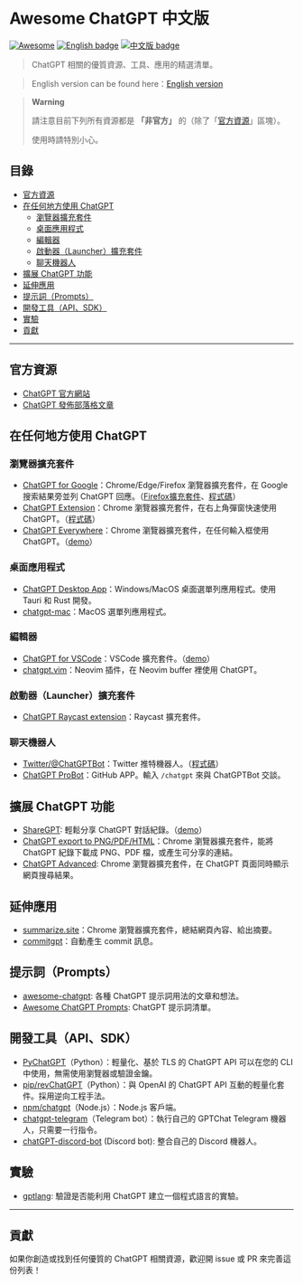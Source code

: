 # Awesome ChatGPT 中文版

[![Awesome](https://awesome.re/badge.svg)](https://awesome.re) [![English badge](https://img.shields.io/badge/%E8%8B%B1%E6%96%87-English-blue)](./README.md) [![中文版 badge](https://img.shields.io/badge/%E4%B8%AD%E6%96%87-Traditional%20Chinese-blue)](./README-zh-TW.md)

> ChatGPT 相關的優質資源、工具、應用的精選清單。

> English version can be found here：[English version](./README.md)

> **Warning**
>
> 請注意目前下列所有資源都是 **「非官方」** 的（除了「[官方資源](#官方資源)」區塊）。
>
> 使用時請特別小心。

## 目錄

- [官方資源](#官方資源)
- [在任何地方使用 ChatGPT](#在任何地方使用-chatgpt)
    - [瀏覽器擴充套件](#瀏覽器擴充套件)
    - [桌面應用程式](#桌面應用程式)
    - [編輯器](#編輯器)
    - [啟動器（Launcher）擴充套件](#啟動器launcher擴充套件)
    - [聊天機器人](#聊天機器人)
- [擴展 ChatGPT 功能](#擴展-chatgpt-功能)
- [延伸應用](#延伸應用)
- [提示詞（Prompts）](#提示詞prompts)
- [開發工具（API、SDK）](#開發工具apisdk)
- [實驗](#實驗)
- [貢獻](#貢獻)

---

## 官方資源

- [ChatGPT 官方網站](https://chat.openai.com/)
- [ChatGPT 發佈部落格文章](https://openai.com/blog/chatgpt/)

## 在任何地方使用 ChatGPT

### 瀏覽器擴充套件

- [ChatGPT for Google](https://chrome.google.com/webstore/detail/chatgpt-for-google/jgjaeacdkonaoafenlfkkkmbaopkbilf)：Chrome/Edge/Firefox 瀏覽器擴充套件，在 Google 搜索結果旁並列 ChatGPT 回應。（[Firefox擴充套件](https://addons.mozilla.org/en-US/firefox/addon/chatgpt-for-google/)、[程式碼](https://github.com/wong2/chat-gpt-google-extension)）
- [ChatGPT Extension](https://chrome.google.com/webstore/detail/chatgpt-chrome-extension/cdjifpfganmhoojfclednjdnnpooaojb)：Chrome 瀏覽器擴充套件，在右上角彈窗快速使用 ChatGPT。（[程式碼](https://github.com/kazuki-sf/ChatGPT_Extension)）
- [ChatGPT Everywhere](https://github.com/gragland/chatgpt-everywhere)：Chrome 瀏覽器擴充套件，在任何輸入框使用 ChatGPT。（[demo](https://twitter.com/gabe_ragland/status/1599466486422470656)）

### 桌面應用程式

- [ChatGPT Desktop App](https://github.com/sonnylazuardi/chatgpt-desktop)：Windows/MacOS 桌面選單列應用程式。使用 Tauri 和 Rust 開發。
- [chatgpt-mac](https://github.com/vincelwt/chatgpt-mac)：MacOS 選單列應用程式。

### 編輯器

- [ChatGPT for VSCode](https://github.com/mpociot/chatgpt-vscode)：VSCode 擴充套件。（[demo](https://twitter.com/marcelpociot/status/1599180144551526400)）
- [chatgpt.vim](https://github.com/terror/chatgpt.nvim)：Neovim 插件，在 Neovim buffer 裡使用 ChatGPT。

### 啟動器（Launcher）擴充套件

- [ChatGPT Raycast extension](https://github.com/abielzulio/chatgpt-raycast)：Raycast 擴充套件。

### 聊天機器人

- [Twitter/@ChatGPTBot](https://twitter.com/ChatGPTBot)：Twitter 推特機器人。（[程式碼](https://github.com/transitive-bullshit/chatgpt-twitter-bot)）
- [ChatGPT ProBot](https://github.com/oceanlvr/ChatGPTBot)：GitHub APP。輸入 `/chatgpt` 來與 ChatGPTBot 交談。

## 擴展 ChatGPT 功能

- [ShareGPT](https://sharegpt.com/): 輕鬆分享 ChatGPT 對話紀錄。（[demo](https://twitter.com/steventey/status/1599816553490366464)）
- [ChatGPT export to PNG/PDF/HTML](https://github.com/liady/ChatGPT-pdf)：Chrome 瀏覽器擴充套件，能將 ChatGPT 紀錄下載成 PNG、PDF 檔，或產生可分享的連結。
- [ChatGPT Advanced](https://github.com/qunash/chatgpt-advanced): Chrome 瀏覽器擴充套件，在 ChatGPT 頁面同時顯示網頁搜尋結果。

## 延伸應用

- [summarize.site](https://chrome.google.com/webstore/detail/summarize/lmhkmibdclhibdooglianggbnhcbcjeh)：Chrome 瀏覽器擴充套件，總結網頁內容、給出摘要。
- [commitgpt](https://github.com/RomanHotsiy/commitgpt)：自動產生 commit 訊息。

## 提示詞（Prompts）

- [awesome-chatgpt](https://github.com/saharmor/awesome-chatgpt): 各種 ChatGPT 提示詞用法的文章和想法。
- [Awesome ChatGPT Prompts](https://github.com/f/awesome-chatgpt-prompts): ChatGPT 提示詞清單。

## 開發工具（API、SDK）

- [PyChatGPT](https://github.com/rawandahmad698/PyChatGPT)（Python）：輕量化、基於 TLS 的 ChatGPT API 可以在您的 CLI 中使用，無需使用瀏覽器或驗證金鑰。
- [pip/revChatGPT](https://github.com/acheong08/ChatGPT)（Python）：與 OpenAI 的 ChatGPT API 互動的輕量化套件。採用逆向工程手法。
- [npm/chatgpt](https://github.com/transitive-bullshit/chatgpt-api)（Node.js）：Node.js 客戶端。
- [chatgpt-telegram](https://github.com/m1guelpf/chatgpt-telegram)（Telegram bot）：執行自己的 GPTChat Telegram 機器人，只需要一行指令。
- [chatGPT-discord-bot](https://github.com/Zero6992/chatGPT-discord-bot) (Discord bot): 整合自己的 Discord 機器人。

## 實驗

- [gptlang](https://github.com/forrestchang/gptlang): 驗證是否能利用 ChatGPT 建立一個程式語言的實驗。

---

## 貢獻

如果你創造或找到任何優質的 ChatGPT 相關資源，歡迎開 issue 或 PR 來完善這份列表！
